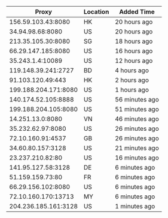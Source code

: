 | Proxy | Location | Added Time |
|---------|----------|------------|
| 156.59.103.43:8080 | HK | 20 hours ago |
| 34.94.98.68:8080 | US | 20 hours ago |
| 213.35.105.30:8080 | SG | 18 hours ago |
| 66.29.147.185:8080 | US | 16 hours ago |
| 35.243.1.4:10089 | US | 12 hours ago |
| 119.148.39.241:2727 | BD | 4 hours ago |
| 91.103.120.49:443 | HK | 2 hours ago |
| 199.188.204.171:8080 | US | 1 hours ago |
| 140.174.52.105:8888 | US | 56 minutes ago |
| 199.188.204.105:8080 | US | 51 minutes ago |
| 14.251.13.0:8080 | VN | 46 minutes ago |
| 35.232.62.97:8080 | US | 26 minutes ago |
| 72.10.160.91:4537 | GB | 26 minutes ago |
| 34.60.80.157:3128 | US | 21 minutes ago |
| 23.237.210.82:80 | US | 16 minutes ago |
| 141.95.127.58:3128 | DE | 6 minutes ago |
| 51.159.159.73:80 | FR | 6 minutes ago |
| 66.29.156.102:8080 | US | 6 minutes ago |
| 72.10.160.170:13713 | MY | 6 minutes ago |
| 204.236.185.161:3128 | US | 1 minutes ago |
